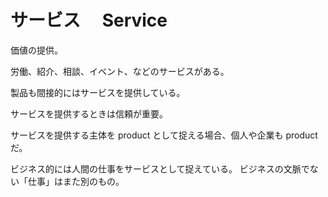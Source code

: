 # サービス　 Service

価値の提供。

労働、紹介、相談、イベント、などのサービスがある。

製品も間接的にはサービスを提供している。

サービスを提供するときは信頼が重要。

サービスを提供する主体を product として捉える場合、個人や企業も product だ。

ビジネス的には人間の仕事をサービスとして捉えている。
ビジネスの文脈でない「仕事」はまた別のもの。
